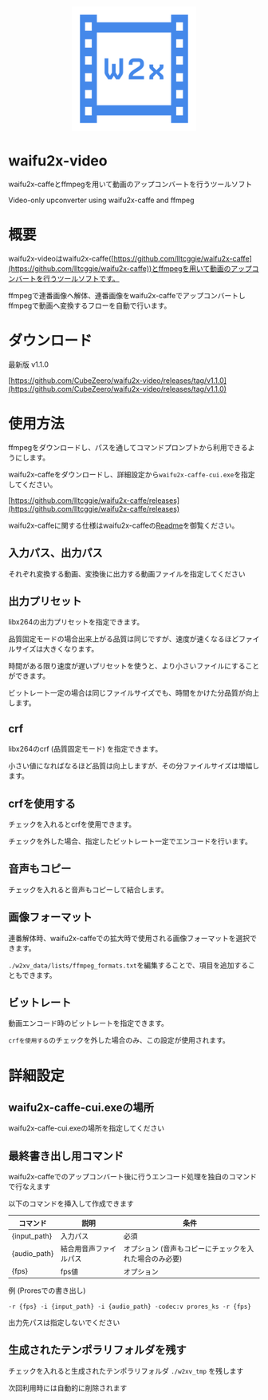 <p align="center">
  <img width="250px" src="icon.png">
</p>


# waifu2x-video

waifu2x-caffeとffmpegを用いて動画のアップコンバートを行うツールソフト

Video-only upconverter using waifu2x-caffe and ffmpeg

# 概要

waifu2x-videoはwaifu2x-caffe([https://github.com/lltcggie/waifu2x-caffe](https://github.com/lltcggie/waifu2x-caffe))とffmpegを用いて動画のアップコンバートを行うツールソフトです。

ffmpegで連番画像へ解体、連番画像をwaifu2x-caffeでアップコンバートしffmpegで動画へ変換するフローを自動で行います。

# ダウンロード

最新版 v1.1.0

[https://github.com/CubeZeero/waifu2x-video/releases/tag/v1.1.0](https://github.com/CubeZeero/waifu2x-video/releases/tag/v1.1.0)

# 使用方法

ffmpegをダウンロードし、パスを通してコマンドプロンプトから利用できるようにします。

waifu2x-caffeをダウンロードし、詳細設定から`waifu2x-caffe-cui.exe`を指定してください。

[https://github.com/lltcggie/waifu2x-caffe/releases](https://github.com/lltcggie/waifu2x-caffe/releases)

waifu2x-caffeに関する仕様はwaifu2x-caffeの[Readme](https://github.com/lltcggie/waifu2x-caffe/blob/master/README.md)を御覧ください。

## 入力パス、出力パス

それぞれ変換する動画、変換後に出力する動画ファイルを指定してください

## 出力プリセット

libx264の出力プリセットを指定できます。

品質固定モードの場合出来上がる品質は同じですが、速度が速くなるほどファイルサイズは大きくなります。

時間がある限り速度が遅いプリセットを使うと、より小さいファイルにすることができます。

ビットレート一定の場合は同じファイルサイズでも、時間をかけた分品質が向上します。

## crf

libx264のcrf (品質固定モード) を指定できます。

小さい値になればなるほど品質は向上しますが、その分ファイルサイズは増幅します。

## crfを使用する

チェックを入れるとcrfを使用できます。

チェックを外した場合、指定したビットレート一定でエンコードを行います。

## 音声もコピー

チェックを入れると音声もコピーして結合します。

## 画像フォーマット

連番解体時、waifu2x-caffeでの拡大時で使用される画像フォーマットを選択できます。

`./w2xv_data/lists/ffmpeg_formats.txt`を編集することで、項目を追加することもできます。

## ビットレート

動画エンコード時のビットレートを指定できます。

`crfを使用する`のチェックを外した場合のみ、この設定が使用されます。

# 詳細設定

## waifu2x-caffe-cui.exeの場所

waifu2x-caffe-cui.exeの場所を指定してください

## 最終書き出し用コマンド

waifu2x-caffeでのアップコンバート後に行うエンコード処理を独自のコマンドで行なえます

以下のコマンドを挿入して作成できます

| コマンド | 説明 | 条件 |
| ------- | ----------- | ------- | 
| {input_path} | 入力パス | 必須|
| {audio_path} | 結合用音声ファイルパス | オプション (音声もコピーにチェックを入れた場合のみ必要) |
| {fps} | fps値 | オプション |

例 (Proresでの書き出し)

    -r {fps} -i {input_path} -i {audio_path} -codec:v prores_ks -r {fps}

出力先パスは指定しないでください

## 生成されたテンポラリフォルダを残す

チェックを入れると生成されたテンポラリフォルダ `./w2xv_tmp` を残します

次回利用時には自動的に削除されます
